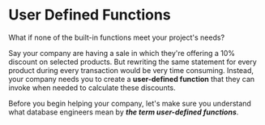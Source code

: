 # User Defined Functions

What if none of the built-in functions meet your project's needs?

Say your company are having a sale in which they're offering a 10% discount on selected products. But rewriting the same statement for every product during every transaction would be very time consuming. Instead, your company needs you to create a **user-defined function** that they can invoke when needed to calculate these discounts.

Before you begin helping your company, let's make sure you understand what database engineers mean by ***the term user-defined functions***.
